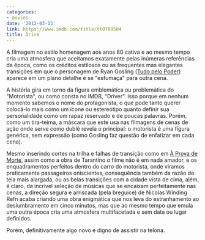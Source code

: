 ```yaml
---
categories:
- movies
date: '2012-03-13'
link: https://www.imdb.com/title/tt0780504
title: Drive
---
```


A filmagem no estilo homenagem aos anos 80 cativa e ao mesmo tempo cria uma atmosfera que aceitamos exatamente pelas inúmeras referências da época, como os créditos estilosos ou as frequentes mas elegantes transições em que o personagem de Ryan Gosling ([Tudo pelo Poder]) aparece em um plano detalhe e se "esfumaça" para outra cena.

A história gira em torno da figura emblemática ou problemática do "Motorista", ou como consta no IMDB, "Driver". Isso porque em nenhum momento sabemos o nome do protagonista, o que pode tanto querer colocá-lo mais como um ícone ou estereótipo quanto definir sua personalidade como um rapaz reservado e de poucas palavras. Porém, como um tira-teima, a máscara que este usa nas filmagens de cenas de ação onde serve como dublê revela o principal: o motorista é uma figura genérica, sem expressão (como Gosling faz questão de enfatizar em cada cena).

Mesmo inserindo cortes na trilha e falhas de transição como em [À Prova de Morte], assim como a obra de Tarantino o filme não é em nada amador, e os enquadramentos perfeitos dentro do carro do motorista, onde viramos praticamente passageiros oniscientes, consequência também da razão de tela mais alargada, ou as belas transições com a cidade vista de cima, além, é claro, da incrível seleção de músicas que se encaixam perfeitamente nas cenas, a direção segura e arriscada (pela breguice) de Nicolas Winding Refn acaba criando uma obra enigmática que nos leva do estranhamento ao deslumbramento em cinco minutos, mas que ao mesmo tempo que emula uma outra época cria uma atmosfera multifacetada e sem data ou lugar definidos.

Porém, definitivamente algo novo e digno de assistir na telona.

[Tudo pelo Poder]: /tudo-pelo-poder
[À Prova de Morte]: /a-prova-de-morte